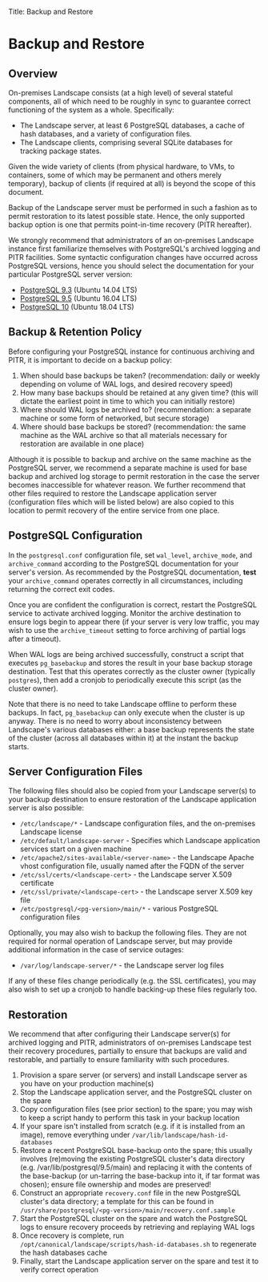 Title: Backup and Restore
# Backup and Restore

## Overview

On-premises Landscape consists (at a high level) of several stateful components, all of which need to be roughly in sync to guarantee correct functioning of the system as a whole. Specifically:

* The Landscape server, at least 6 PostgreSQL databases, a cache of hash databases, and a variety of configuration files.
* The Landscape clients, comprising several SQLite databases for tracking package states.

Given the wide variety of clients (from physical hardware, to VMs, to containers, some of which may be permanent and others merely temporary), backup of clients (if required at all) is beyond the scope of this document.

Backup of the Landscape server must be performed in such a fashion as to permit restoration to its latest possible state. Hence, the only supported backup option is one that permits point-in-time recovery (PITR hereafter).

We strongly recommend that administrators of an on-premises Landscape instance first familiarize themselves with PostgreSQL's archived logging and PITR facilities. Some syntactic configuration changes have occurred across PostgreSQL versions, hence you should select the documentation for your particular PostgreSQL server version:

* [PostgreSQL 9.3](https://www.postgresql.org/docs/9.3/static/continuous-archiving.html) (Ubuntu 14.04 LTS)
* [PostgreSQL 9.5](https://www.postgresql.org/docs/9.5/static/continuous-archiving.html) (Ubuntu 16.04 LTS)
* [PostgreSQL 10](https://www.postgresql.org/docs/10/static/continuous-archiving.html) (Ubuntu 18.04 LTS)


## Backup & Retention Policy

Before configuring your PostgreSQL instance for continuous archiving and PITR, it is important to decide on a backup policy:

1. When should base backups be taken? (recommendation: daily or weekly depending on volume of WAL logs, and desired recovery speed)
1. How many base backups should be retained at any given time? (this will dictate the earliest point in time to which you can initially restore)
1. Where should WAL logs be archived to? (recommendation: a separate machine or some form of networked, but secure storage)
1. Where should base backups be stored? (recommendation: the same machine as the WAL archive so that all materials necessary for restoration are available in one place)

Although it is possible to backup and archive on the same machine as the PostgreSQL server, we recommend a separate machine is used for base backup and archived log storage to permit restoration in the case the server becomes inaccessible for whatever reason. We further recommend that other files required to restore the Landscape application server (configuration files which will be listed below) are also copied to this location to permit recovery of the entire service from one place.


## PostgreSQL Configuration

In the `postgresql.conf` configuration file, set `wal_level`, `archive_mode`, and `archive_command` according to the PostgreSQL documentation for your server's version. As recommended by the PostgreSQL documentation, **test** your `archive_command` operates correctly in all circumstances, including returning the correct exit codes.

Once you are confident the configuration is correct, restart the PostgreSQL service to activate archived logging. Monitor the archive destination to ensure logs begin to appear there (if your server is very low traffic, you may wish to use the `archive_timeout` setting to force archiving of partial logs after a timeout).

When WAL logs are being archived successfully, construct a script that executes `pg_basebackup` and stores the result in your base backup storage destination. Test that this operates correctly as the cluster owner (typically `postgres`), then add a cronjob to periodically execute this script (as the cluster owner).

Note that there is no need to take Landscape offline to perform these backups. In fact, `pg_basebackup` can only execute when the cluster is up anyway. There is no need to worry about inconsistency between Landscape's various databases either: a base backup represents the state of the cluster (across all databases within it) at the instant the backup starts.


## Server Configuration Files

The following files should also be copied from your Landscape server(s) to your backup destination to ensure restoration of the Landscape application server is also possible:

* `/etc/landscape/*` - Landscape configuration files, and the on-premises Landscape license
* `/etc/default/landscape-server` - Specifies which Landscape application services start on a given machine
* `/etc/apache2/sites-available/<server-name>` - the Landscape Apache vhost configuration file, usually named after the FQDN of the server
* `/etc/ssl/certs/<landscape-cert>` - the Landscape server X.509 certificate
* `/etc/ssl/private/<landscape-cert>` - the Landscape server X.509 key file
* `/etc/postgresql/<pg-version>/main/*` - various PostgreSQL configuration files

Optionally, you may also wish to backup the following files. They are not required for normal operation of Landscape server, but may provide additional information in the case of service outages:

* `/var/log/landscape-server/*` - the Landscape server log files

If any of these files change periodically (e.g. the SSL certificates), you may also wish to set up a cronjob to handle backing-up these files regularly too.


## Restoration

We recommend that after configuring their Landscape server(s) for archived logging and PITR, administrators of on-premises Landscape test their recovery procedures, partially to ensure that backups are valid and restorable, and partially to ensure familiarity with such procedures.

1. Provision a spare server (or servers) and install Landscape server as you have on your production machine(s)
1. Stop the Landscape application server, and the PostgreSQL cluster on the spare
1. Copy configuration files (see prior section) to the spare; you may wish to keep a script handy to perform this task in your backup location
1. If your spare isn't installed from scratch (e.g. if it is installed from an image), remove everything under `/var/lib/landscape/hash-id-databases`
1. Restore a recent PostgreSQL base-backup onto the spare; this usually involves (re)moving the existing PostgreSQL cluster's data directory (e.g. /var/lib/postgresql/9.5/main) and replacing it with the contents of the base-backup (or un-tarring the base-backup into it, if tar format was chosen); ensure file ownership and modes are preserved!
1. Construct an appropriate `recovery.conf` file in the new PostgreSQL cluster's data directory; a template for this can be found in `/usr/share/postgresql/<pg-version>/main/recovery.conf.sample`
1. Start the PostgreSQL cluster on the spare and watch the PostgreSQL logs to ensure recovery proceeds by retrieving and replaying WAL logs
1. Once recovery is complete, run `/opt/canonical/landscape/scripts/hash-id-databases.sh` to regenerate the hash databases cache
1. Finally, start the Landscape application server on the spare and test it to verify correct operation
